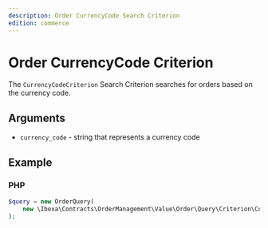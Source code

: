 ```yaml
---
description: Order CurrencyCode Search Criterion
edition: commerce
---
```


# Order CurrencyCode Criterion

The `CurrencyCodeCriterion` Search Criterion searches for orders based on the currency code.

## Arguments

- `currency_code` - string that represents a currency code

## Example

### PHP

``` php
$query = new OrderQuery(
    new \Ibexa\Contracts\OrderManagement\Value\Order\Query\Criterion\CurrencyCodeCriterion('USD')
);
```
